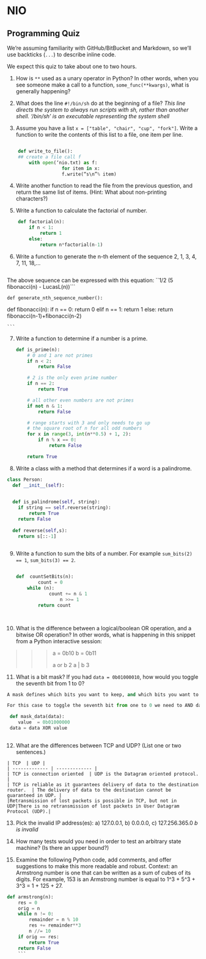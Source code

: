 # NIO


Programming Quiz
----------------

We’re assuming familiarity with GitHub/BitBucket and Markdown, so we’ll use backticks (`...`) to describe inline code.

We expect this quiz to take about one to two hours.


1. How is `**` used as a unary operator in Python? In other words, when you see someone make a call to a function, `some_func(**kwargs)`, what is generally happening?


2. What does the line `#!/bin/sh` do at the beginning of a file?
*This line directs the system to always run scripts with sh, rather than another shell. ‘/bin/sh’ is an executable representing the system shell*
3. Assume you have a list `x = ["table", "chair", "cup", "fork"]`. Write a function to write the contents of this list to a file, one item per line.

```python

	def write_to_file():
	## create a file call f
		with open(‘nio.txt) as f:
            		for item in x:
		        	f.write(“s\n”% item)
```


4. Write another function to read the file from the previous question, and return the same list of items. (Hint: What about non-printing characters?)


5. Write a function to calculate the factorial of number.
``` python
	def factorial(n):
		if n < 1:
			return 1
		else:
			return n*factorial(n-1)
```


6. Write a function to generate the n-th element of the sequence 2, 1, 3, 4, 7, 11, 18,...
	```python
The above sequence can be expressed with this equation:
	``1/2 (5 fibonacci(n) - LucasL(n))```
	
	def generate_nth_sequence_number():
	


def fibonacci(n):
    if n == 0: 
    	return 0
    elif n == 1: 
    	return 1
    else: 
    	return fibonacci(n-1)+fibonacci(n-2)	
		
		

	```


7. Write a function to determine if a number is a prime.
	``` python
	def is_prime(n):
	    # 0 and 1 are not primes
	    if n < 2:
	        return False

	    # 2 is the only even prime number
	    if n == 2:
	        return True

	    # all other even numbers are not primes
	    if not n & 1:
	        return False

	    # range starts with 3 and only needs to go up
	    # the square root of n for all odd numbers
	    for x in range(3, int(n**0.5) + 1, 2):
	        if n % x == 0:
	            return False

	    return True
	```


8. Write a class with a method that determines if a word is a palindrome.
``` python
class Person:
  def __init__(self):
   

  def is_palindrome(self, string):
  	if string == self.reverse(string):
		return True
	return False
	
  def reverse(self,s):
  	return s[::-1]
  	
  ```



9. Write a function to sum the bits of a number. For example `sum_bits(2) == 1`, `sum_bits(3) == 2`.
	``` python 
	
	def  countSetBits(n): 
    		count = 0
   	 	while (n): 
        		count += n & 1
       				n >>= 1
    		return count 
  
	
	
	
	```

10. What is the difference between a logical/boolean OR operation, and a bitwise OR operation? In other words, what is happening in this snippet from a Python interactive session:

>>> a = 0b10
>>> b = 0b11
>>>
>>> a or b
2
>>> a | b
3


11. What is a bit mask? If you had `data = 0b01000010`, how would you toggle the seventh bit from 1 to 0?

```  python
A mask defines which bits you want to keep, and which bits you want to clear. This is done by applying a mask value with bitwise operations - AND, OR and XOR. 

For this case to toggle the seventh bit from one to 0 we need to AND data with a value with a 0 on the sevent 0.

 def mask_data(data):
 	value  = 0b01000000
 data = data XOR value
 

```

12. What are the differences between TCP and UDP? (List one or two sentences.)

```
| TCP  | UDP |
| ------------- | ------------- |
| TCP is connection oriented  | UDP is the Datagram oriented protocol.  |
| TCP is reliable as it guarantees delivery of data to the destination router.  | The delivery of data to the destination cannot be guaranteed in UDP. |
|Retransmission of lost packets is possible in TCP, but not in UDP|There is no retransmission of lost packets in User Datagram Protocol (UDP).|
```


13. Pick the invalid IP address(es): a) 127.0.0.1,  b) 0.0.0.0,  c) 127.256.365.0
*b is invalid*


14. How many tests would you need in order to test an arbitrary state machine? (Is there an upper bound?)


15. Examine the following Python code, add comments, and offer suggestions to make this more readable and robust. Context: an Armstrong number is one that can be written as a sum of cubes of its digits. For example, 153 is an Armstrong number is equal to 1^3 + 5^3 + 3^3 = 1 + 125 + 27.

``` python
def armstrong(n):
    res = 0
    orig = n
    while n != 0:
        remainder = n % 10
        res += remainder**3
        n //= 10
    if orig == res:
        return True
    return False
    ```

